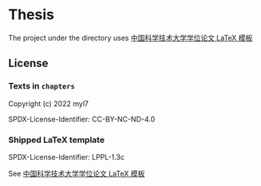 # Thesis

The project under the directory uses [中国科学技术大学学位论文 LaTeX 模板](https://github.com/ustctug/ustcthesis)

## License

### Texts in `chapters`

Copyright (c) 2022 myl7

SPDX-License-Identifier: CC-BY-NC-ND-4.0

### Shipped LaTeX template

SPDX-License-Identifier: LPPL-1.3c

See [中国科学技术大学学位论文 LaTeX 模板](https://github.com/ustctug/ustcthesis)
